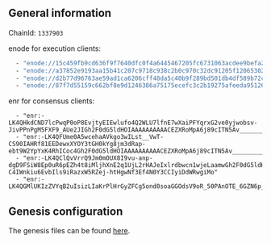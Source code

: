 ## General information
ChainId: `1337903`

enode for execution clients:
```sh
  - "enode://15c459fb9cd636f9f7640dfc0f4a6445467205fc6731063acdee9befa2ab35ad690a7240fdddef5da9d088c29a52029ceaf9ef1aea889927ced972d4b19b8edc@46.101.126.45:30303"
  - "enode://a37852e9193aa15b41c207c9718c938c2b0c970c32dc91205f1206530271b1fcc6a5876f4e2db288528aaa44bf27f4c5eb0c0eaeb29c18c9e735023e892c3ccc@178.128.203.243:30303"
  - "enode://d2b77d96763ae59ad1ca6206cff48da5c40b9f289bd501db4df589b72cb877193280f8f79111aebb4cefec32b07ccfab8646821d8a29ecae8ea0124c8f23bdd3@142.93.173.170:30303"
  - "enode://87f7d55159c662bf8e9d1246386a75175ecefc3c2b19275afeeda95126a3a31e2a46d22894a3357aa964efdfd5d6144885ce525fc53fc9edbe7cd71cfa3ac4a4@164.92.174.56:30303"
```

enr for consensus clients:
```shell
  - "enr:-LK4QHkdCND7lcPwqP0oP8EvjtyEIEwlufo4Q2WLU7lfnE7wXaiPFYqrxG2ve0yjwobsv-JivPPnPgM5FXF9_AUe2JIGh2F0dG5ldHOIAAAAAAAAAACEZXRoMpA6j89cITN5Av__________gmlkgnY0gmlwhC5lfi2Jc2VjcDI1NmsxoQO2iyKHl53XEZpkmqwzrNde8tJtHBG1juKX6GQ8maqYAIN0Y3CCIyiDdWRwgiMo"
  - "enr:-LK4QFUme0A5wcehaAVkgo3wILst__VwT-CS90IAHRf81EEDewxXYOY3tGH0kYg8jm3dRap-ebt9W2YpYxK4RhICoc4Gh2F0dG5ldHOIAAAAAAAAAACEZXRoMpA6j89cITN5Av__________gmlkgnY0gmlwhLKAy_OJc2VjcDI1NmsxoQIioMWqai_HMbtalAFqTa97lLgjfA_D9NBt9BenWmKjDIN0Y3CCIyiDdWRwgiMo"
  - "enr:-LK4QClQvVrrQ9Jm0mOUX8I9vu-anp-dgD9FSiW8Ep0uR6pEZh4t8iMljhXnE2q1UjL2rHAJeIxlrdbwcn1wjeLaamwGh2F0dG5ldHOIAAAAAAAAAACEZXRoMpA6j89cITN5Av__________gmlkgnY0gmlwhI5draqJc2VjcDI1NmsxoQKZ1U-C4IWnkiu6EvbIls9iRazxW5RZej-htHgwNf3Ef4N0Y3CCIyiDdWRwgiMo"
  - "enr:-LK4QGMlUKIzZVYqB2uIsizLIaKrPlHrGyZFCg5ond0soaGGOdsV9oR_50PAnOTE_6GZN6p_uqqkvGtnXPyhKEiizbYGh2F0dG5ldHOIAAAAAAAAAACEZXRoMpA6j89cITN5Av__________gmlkgnY0gmlwhKRcrjiJc2VjcDI1NmsxoQIO0t2j7TMxczat4kjQJaFikgg3mNCMQmgUX99zotTV5YN0Y3CCIyiDdWRwgiMo"
```
## Genesis configuration
The genesis files can be found [here](https://github.com/ethereumjs/consensus-deployment-ansible/tree/master/shandong-testnet/custom_config_data).

